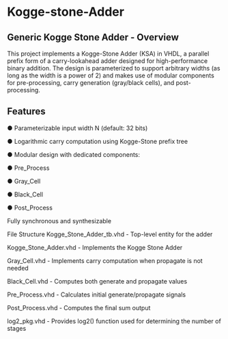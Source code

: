# Kogge-stone-Adder
## Generic Kogge Stone Adder - Overview
This project implements a Kogge-Stone Adder (KSA) in VHDL, a parallel prefix form of a carry-lookahead adder designed for high-performance binary addition. The design is parameterized to support arbitrary widths (as long as the width is a power of 2) and makes use of modular components for pre-processing, carry generation (gray/black cells), and post-processing.

## Features

● Parameterizable input width N (default: 32 bits)

● Logarithmic carry computation using Kogge-Stone prefix tree

● Modular design with dedicated components:

   ● Pre_Process

   ● Gray_Cell

   ● Black_Cell

   ● Post_Process

Fully synchronous and synthesizable

File Structure
Kogge_Stone_Adder_tb.vhd - Top-level entity for the adder

Kogge_Stone_Adder.vhd - Implements the Kogge Stone Adder

Gray_Cell.vhd - Implements carry computation when propagate is not needed

Black_Cell.vhd - Computes both generate and propagate values

Pre_Process.vhd - Calculates initial generate/propagate signals

Post_Process.vhd - Computes the final sum output

log2_pkg.vhd - Provides log2() function used for determining the number of stages
